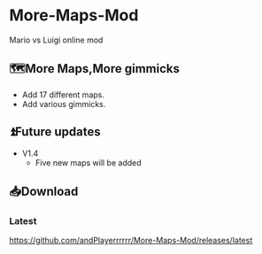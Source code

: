 # More-Maps-Mod
Mario vs Luigi online mod
## 🗺More Maps,More gimmicks
- Add 17 different maps.
- Add various gimmicks.
## ⏫Future updates
- V1.4
  - Five new maps will be added
## 📥Download
### Latest
https://github.com/andPlayerrrrrr/More-Maps-Mod/releases/latest
